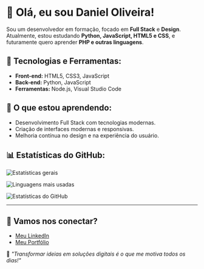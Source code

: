 # 👋 Olá, eu sou Daniel Oliveira!

Sou um desenvolvedor em formação, focado em **Full Stack** e **Design**. Atualmente, estou estudando **Python, JavaScript, HTML5 e CSS**, e futuramente quero aprender **PHP e outras linguagens**.  

## 🚀 Tecnologias e Ferramentas:
- **Front-end:** HTML5, CSS3, JavaScript  
- **Back-end:** Python, JavaScript
- **Ferramentas:** Node.js, Visual Studio Code  

## 🌱 O que estou aprendendo:
- Desenvolvimento Full Stack com tecnologias modernas.  
- Criação de interfaces modernas e responsivas.  
- Melhoria contínua no design e na experiência do usuário.  

## 📊 Estatísticas do GitHub:
![Estatísticas gerais](https://github-readme-stats.vercel.app/api?username=SeuUsuario&show_icons=true&theme=radical)  

![Linguagens mais usadas](https://github-readme-stats.vercel.app/api/top-langs/?username=SeuUsuario&layout=compact&theme=radical)  

![Estatísticas do GitHub](https://github-readme-stats.vercel.app/api?username=Danielcreat&show_icons=true&theme=dracula&include_all_commits=true&count_private=true)


---

## 🔗 Vamos nos conectar?
- [Meu LinkedIn](https://www.linkedin.com/in/seu-usuario/)
- [Meu Portfólio](https://seuportfolio.com/)

📌 *"Transformar ideias em soluções digitais é o que me motiva todos os dias!"*  

